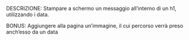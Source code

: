 DESCRIZIONE:
Stampare a schermo un messaggio all’interno di un h1, utilizzando i data.

BONUS:
Aggiungere alla pagina un’immagine, il cui percorso verrà preso anch’esso da un data